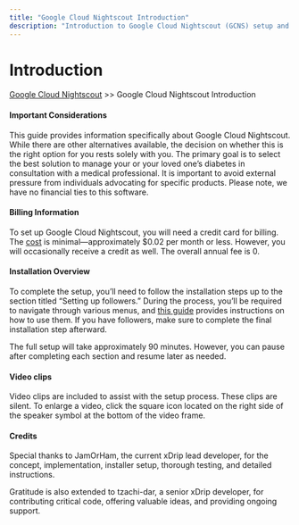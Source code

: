 ```yaml
---
title: "Google Cloud Nightscout Introduction"
description: "Introduction to Google Cloud Nightscout (GCNS) setup and usage. Documentation and help for Nightscout using the GCNS platform."
---
```

  
# Introduction  
[Google Cloud Nightscout](../GoogleCloud.md) >> Google Cloud Nightscout Introduction  
  
#### **Important Considerations**  
This guide provides information specifically about Google Cloud Nightscout. While there are other alternatives available, the decision on whether this is the right option for you rests solely with you. The primary goal is to select the best solution to manage your or your loved one’s diabetes in consultation with a medical professional. It is important to avoid external pressure from individuals advocating for specific products. Please note, we have no financial ties to this software.  
  
#### **Billing Information**  
To set up Google Cloud Nightscout, you will need a credit card for billing. The [cost](../NS_FreeTier.md) is minimal—approximately $0.02 per month or less.  However, you will occasionally receive a credit as well.  The overall annual fee is 0.  
  
#### **Installation Overview**  
To complete the setup, you’ll need to follow the installation steps up to the section titled “Setting up followers.” During the process, you’ll be required to navigate through various menus, and [this guide](../HowToMenu.md) provides instructions on how to use them. If you have followers, make sure to complete the final installation step afterward.  
  
The full setup will take approximately 90 minutes. However, you can pause after completing each section and resume later as needed.  
  
#### **Video clips**  
Video clips are included to assist with the setup process. These clips are silent. To enlarge a video, click the square icon located on the right side of the speaker symbol at the bottom of the video frame.  
  
#### **Credits**  
Special thanks to JamOrHam, the current xDrip lead developer, for the concept, implementation, installer setup, thorough testing, and detailed instructions.  
  
Gratitude is also extended to tzachi-dar, a senior xDrip developer, for contributing critical code, offering valuable ideas, and providing ongoing support.  
  
  
